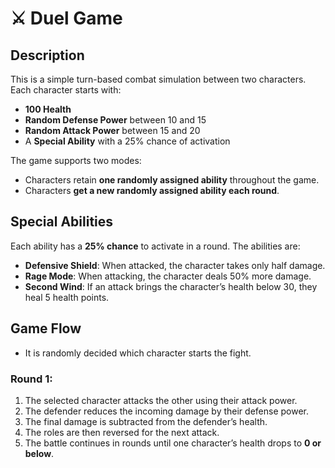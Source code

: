# ⚔️ Duel Game

## Description

This is a simple turn-based combat simulation between two characters. Each character starts with:

- **100 Health**
- **Random Defense Power** between 10 and 15
- **Random Attack Power** between 15 and 20
- A **Special Ability** with a 25% chance of activation

The game supports two modes:

- Characters retain **one randomly assigned ability** throughout the game.
- Characters **get a new randomly assigned ability each round**.

## Special Abilities

Each ability has a **25% chance** to activate in a round. The abilities are:

- **Defensive Shield**: When attacked, the character takes only half damage.
- **Rage Mode**: When attacking, the character deals 50% more damage.
- **Second Wind**: If an attack brings the character’s health below 30, they heal 5 health points.

## Game Flow

- It is randomly decided which character starts the fight.

### Round 1:

1. The selected character attacks the other using their attack power.
2. The defender reduces the incoming damage by their defense power.
3. The final damage is subtracted from the defender’s health.
4. The roles are then reversed for the next attack.
5. The battle continues in rounds until one character’s health drops to **0 or below**.
